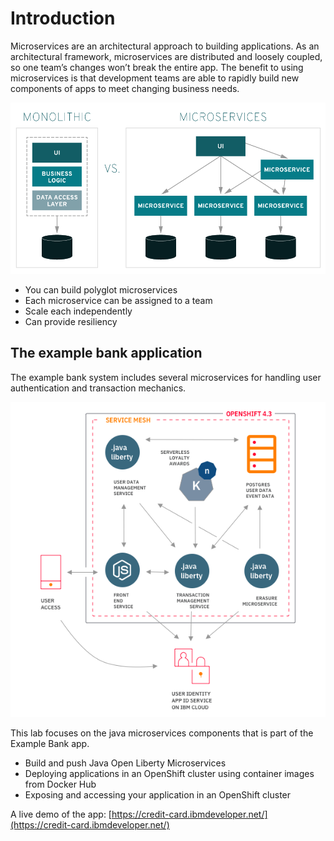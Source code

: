# Introduction

Microservices are an architectural approach to building applications. As an architectural framework, microservices are distributed and loosely coupled, so one team’s changes won’t break the entire app. The benefit to using microservices is that development teams are able to rapidly build new components of apps to meet changing business needs.

![](../assets/generic/monolithic-vs-microservices.png)

* You can build polyglot microservices
* Each microservice can be assigned to a team
* Scale each independently
* Can provide resiliency

## The example bank application

The example bank system includes several microservices for handling user authentication and transaction mechanics.

![Example Bank App Architecture](../assets/generic/image%20%281%29.png)

This lab focuses on the java microservices components that is part of the Example Bank app.

* Build and push Java Open Liberty Microservices
* Deploying applications in an OpenShift cluster using container images from Docker Hub
* Exposing and accessing your application in an OpenShift cluster

A live demo of the app: [https://credit-card.ibmdeveloper.net/](https://credit-card.ibmdeveloper.net/)
